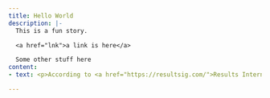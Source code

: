 ```yaml
---
title: Hello World
description: |-
  This is a fun story.

  <a href="lnk">a link is here</a>

  Some other stuff here
content:
- text: <p>According to <a href="https://resultsig.com/">Results International</a>

---
```

